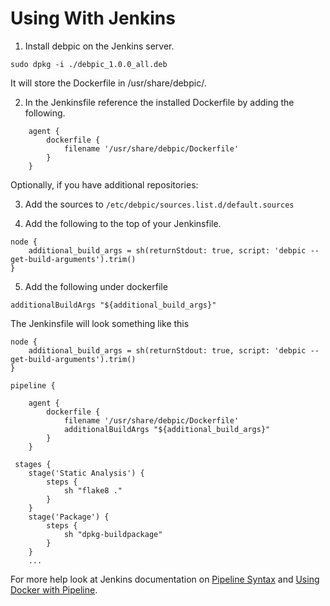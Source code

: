# Using With Jenkins


1. Install debpic on the Jenkins server.
```
sudo dpkg -i ./debpic_1.0.0_all.deb
```
It will store the Dockerfile in /usr/share/debpic/.


2. In the Jenkinsfile reference the installed Dockerfile by adding the following.
```
    agent {
        dockerfile {
            filename '/usr/share/debpic/Dockerfile'
        }
    }
```
Optionally, if you have additional repositories:  

3. Add the sources to `/etc/debpic/sources.list.d/default.sources`

4. Add the following to the top of your Jenkinsfile.
```
node {
    additional_build_args = sh(returnStdout: true, script: 'debpic --get-build-arguments').trim()
}
```
5. Add the following under dockerfile
```
additionalBuildArgs "${additional_build_args}"
```


The Jenkinsfile will look something like this
```
node {
    additional_build_args = sh(returnStdout: true, script: 'debpic --get-build-arguments').trim()
}

pipeline {

    agent {
        dockerfile {
            filename '/usr/share/debpic/Dockerfile'
            additionalBuildArgs "${additional_build_args}"
        }
    }

 stages {
    stage('Static Analysis') {
        steps {
            sh "flake8 ."
        }
    }
    stage('Package') {
        steps {
            sh "dpkg-buildpackage"
        }
    }
    ...
```

For more help look at Jenkins documentation on [Pipeline Syntax](https://www.jenkins.io/doc/book/pipeline/syntax/) and [Using Docker with Pipeline](https://www.jenkins.io/doc/book/pipeline/docker/).
